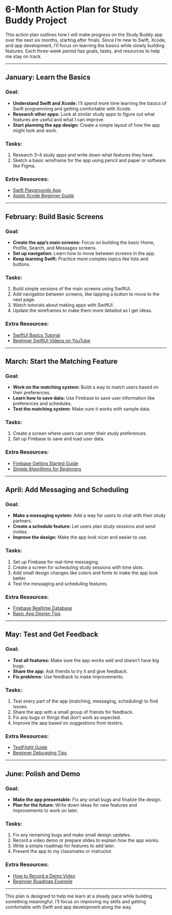 # 6-Month Action Plan for Study Buddy Project

This action plan outlines how I will make progress on the Study Buddy app over the next six months, starting after finals. Since I’m new to Swift, Xcode, and app development, I’ll focus on learning the basics while slowly building features. Each three-week period has goals, tasks, and resources to help me stay on track.

---

## **January: Learn the Basics**

### **Goal:**
- **Understand Swift and Xcode:** I’ll spend more time learning the basics of Swift programming and getting comfortable with Xcode.  
- **Research other apps:** Look at similar study apps to figure out what features are useful and what I can improve.  
- **Start planning the app design:** Create a simple layout of how the app might look and work.

### **Tasks:**  
1. Research 3–4 study apps and write down what features they have.  
2. Sketch a basic wireframe for the app using pencil and paper or software like Figma.  

### **Extra Resources:**
- [Swift Playgrounds App](https://apps.apple.com/us/app/swift-playgrounds/id908519492)  
- [Apple Xcode Beginner Guide](https://developer.apple.com/xcode/)  

---

## **February: Build Basic Screens**

### **Goal:**
- **Create the app’s main screens:** Focus on building the basic Home, Profile, Search, and Messages screens.  
- **Set up navigation:** Learn how to move between screens in the app.  
- **Keep learning Swift:** Practice more complex topics like lists and buttons.  

### **Tasks:**
1. Build simple versions of the main screens using SwiftUI.  
2. Add navigation between screens, like tapping a button to move to the next page.  
3. Watch tutorials about making apps with SwiftUI.  
4. Update the wireframes to make them more detailed as I get ideas.  

### **Extra Resources:**
- [SwiftUI Basics Tutorial](https://developer.apple.com/tutorials/swiftui)  
- [Beginner SwiftUI Videos on YouTube](https://www.youtube.com/results?search_query=swiftui+beginner+tutorial)  

---

## **March: Start the Matching Feature**

### **Goal:**
- **Work on the matching system:** Build a way to match users based on their preferences.  
- **Learn how to save data:** Use Firebase to save user information like preferences and schedules.  
- **Test the matching system:** Make sure it works with sample data.  

### **Tasks:**
1. Create a screen where users can enter their study preferences.  
2. Set up Firebase to save and load user data.  

### **Extra Resources:**
- [Firebase Getting Started Guide](https://firebase.google.com/docs)  
- [Simple Algorithms for Beginners](https://www.khanacademy.org/computing/computer-science/algorithms)  

---

## **April: Add Messaging and Scheduling**

### **Goal:**
- **Make a messaging system:** Add a way for users to chat with their study partners.  
- **Create a schedule feature:** Let users plan study sessions and send invites.  
- **Improve the design:** Make the app look nicer and easier to use.

### **Tasks:**
1. Set up Firebase for real-time messaging.  
2. Create a screen for scheduling study sessions with time slots.  
3. Add small design changes like colors and fonts to make the app look better.  
4. Test the messaging and scheduling features.  

### **Extra Resources:**
- [Firebase Realtime Database](https://firebase.google.com/docs/database)  
- [Basic App Design Tips](https://uxdesign.cc/basic-ui-ux-tips-for-beginners-3b17741c4a6f)  

---

## **May: Test and Get Feedback**

### **Goal:**
- **Test all features:** Make sure the app works well and doesn’t have big bugs.  
- **Share the app:** Ask friends to try it and give feedback.  
- **Fix problems:** Use feedback to make improvements.  

### **Tasks:**
1. Test every part of the app (matching, messaging, scheduling) to find issues.  
2. Share the app with a small group of friends for feedback.  
3. Fix any bugs or things that don’t work as expected.  
4. Improve the app based on suggestions from testers.  

### **Extra Resources:**
- [TestFlight Guide](https://developer.apple.com/testflight/)  
- [Beginner Debugging Tips](https://www.freecodecamp.org/news/how-to-debug-your-code/)  

---

## **June: Polish and Demo**

### **Goal:**
- **Make the app presentable:** Fix any small bugs and finalize the design.  
- **Plan for the future:** Write down ideas for new features and improvements to work on later.  

### **Tasks:**
1. Fix any remaining bugs and make small design updates.  
2. Record a video demo or prepare slides to explain how the app works.  
3. Write a simple roadmap for features to add later.  
4. Present the app to my classmates or instructor.  

### **Extra Resources:**
- [How to Record a Demo Video](https://www.techsmith.com/blog/how-to-make-a-demo-video/)  
- [Beginner Roadmap Example](https://medium.com/swlh/roadmaps-for-dummies-728303e1f8f1)  

---

This plan is designed to help me learn at a steady pace while building something meaningful. I’ll focus on improving my skills and getting comfortable with Swift and app development along the way.
